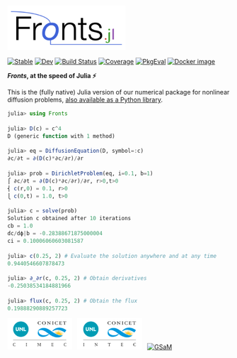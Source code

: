 [<img alt="Fronts.jl" src="docs/src/assets/logo.png" height="100">](https://github.com/gerlero/Fronts.jl)

[![Stable](https://img.shields.io/badge/docs-stable-blue.svg)](https://gerlero.github.io/Fronts.jl/stable/)
[![Dev](https://img.shields.io/badge/docs-dev-blue.svg)](https://gerlero.github.io/Fronts.jl/dev/)
[![Build Status](https://github.com/gerlero/Fronts.jl/actions/workflows/CI.yml/badge.svg?branch=main)](https://github.com/gerlero/Fronts.jl/actions/workflows/CI.yml?query=branch%3Amain)
[![Coverage](https://codecov.io/gh/gerlero/Fronts.jl/branch/main/graph/badge.svg)](https://codecov.io/gh/gerlero/Fronts.jl)
[![PkgEval](https://JuliaCI.github.io/NanosoldierReports/pkgeval_badges/F/Fronts.svg)](https://JuliaCI.github.io/NanosoldierReports/pkgeval_badges/F/Fronts.html)
[![Docker image](https://img.shields.io/badge/docker%20image-microfluidica%2Ffronts.jl-0085a0)](https://hub.docker.com/r/microfluidica/fronts.jl)

**_Fronts_, at the speed of Julia ⚡️**

This is the (fully native) Julia version of our numerical package for nonlinear diffusion problems, [also available as a Python library](https://github.com/gerlero/fronts).

```julia
julia> using Fronts

julia> D(c) = c^4
D (generic function with 1 method)

julia> eq = DiffusionEquation(D, symbol=:c)
∂c/∂t = ∂(D(c)*∂c/∂r)/∂r

julia> prob = DirichletProblem(eq, i=0.1, b=1)
⎧ ∂c/∂t = ∂(D(c)*∂c/∂r)/∂r, r>0,t>0
⎨ c(r,0) = 0.1, r>0
⎩ c(0,t) = 1.0, t>0

julia> c = solve(prob)
Solution c obtained after 10 iterations
cb = 1.0
dc/dϕ|b = -0.28388671875000004
ci = 0.10006060603081587

julia> c(0.25, 2) # Evaluate the solution anywhere and at any time
0.9440546607878473

julia> ∂_∂r(c, 0.25, 2) # Obtain derivatives
-0.25038534184881966

julia> flux(c, 0.25, 2) # Obtain the flux
0.19888290889257723
```

[<img alt="CIMEC (UNL–CONICET)" src="docs/src/assets/CIMEC_CONICET-UNL.png" height=70>](https://cimec.conicet.gov.ar) &nbsp; [<img alt="INTEC (UNL–CONICET)" src="docs/src/assets/INTEC_CONICET-UNL.png" height=70>](https://intec.conicet.gov.ar) &nbsp; [<img alt="GSaM" src="https://microfluidica.ar/img/GSaMLogo.png" height=60>](https://microfluidica.ar)
